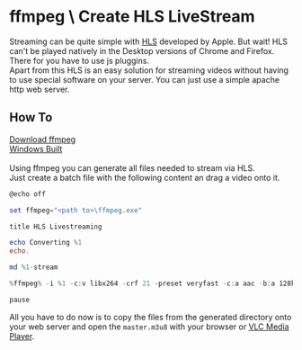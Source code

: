 # ffmpeg \ Create HLS LiveStream
Streaming can be quite simple with <a href="https://developer.apple.com/streaming/
">HLS</a> developed by Apple. But wait! HLS can't be played natively in the Desktop versions of Chrome and Firefox. There for you have to use js pluggins.<br/>
Apart from this HLS is an easy solution for streaming videos without having to use special software on your server. You can just use a simple apache http web server.
## How To
<a href="https://ffmpeg.org/download.html">Download ffmpeg</a><br/>
<a href="https://ffmpeg.zeranoe.com/builds/">Windows Built</a><br/>
<br/>
Using ffmpeg you can generate all files needed to stream via HLS.<br/>
Just create a batch file with the following content an drag a video onto it.<br/>

```powershell
@echo off

set ffmpeg="<path to>\ffmpeg.exe"

title HLS Livestreaming

echo Converting %1
echo.

md %1-stream

%ffmpeg% -i %1 -c:v libx264 -crf 21 -preset veryfast -c:a aac -b:a 128k -ac 2 -f hls -hls_time 4 -hls_playlist_type event %1-stream\master.m3u8

pause
```
All you have to do now is to copy the files from the generated directory onto your web server and open the `master.m3u8` with your browser or <a href="https://www.videolan.org/vlc/">VLC Media Player</a>.
